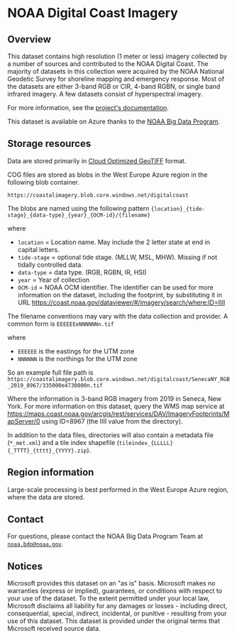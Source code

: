 # NOAA Digital Coast Imagery

## Overview

This dataset contains high resolution (1 meter or less) imagery collected by a number of sources and contributed to the NOAA Digital Coast. The majority of datasets in this collection were acquired by the NOAA National Geodetic Survey for shoreline mapping and emergency response. Most of the datasets are either 3-band RGB or CIR, 4-band RGBN, or single band infrared imagery. A few datasets consist of hyperspectral imagery.

For more information, see the [project's documentation](https://coast.noaa.gov/digitalcoast/data/highresortho.html).

This dataset is available on Azure thanks to the [NOAA Big Data Program](https://www.noaa.gov/organization/information-technology/big-data-program).

## Storage resources

Data are stored primarily in [Cloud Optimized GeoTIFF](https://www.cogeo.org/) format.

COG files are stored as blobs in the West Europe Azure region in the following blob container.

`https://coastalimagery.blob.core.windows.net/digitalcoast`

The blobs are named using the following pattern `{location}_{tide-stage}_{data-type}_{year}_{OCM-id}/{filename}`

where

* `location` = Location name. May include the 2 letter state at end in capital letters.
* `tide-stage` = optional tide stage. (MLLW, MSL, MHW). Missing if not tidally controlled data.
* `data-type` = data type. (RGB, RGBN, IR, HSI)
* `year` = Year of collection
* `OCM-id` = NOAA OCM identifier. The identifier can be used for more information on the dataset, including the footprint, by substituting it in URL https://coast.noaa.gov/dataviewer/#/imagery/search/where:ID=IIII

The filename conventions may vary with the data collection and provider. A common form is `EEEEEEeNNNNNNn.tif`

where

* `EEEEEE` is the eastings for the UTM zone
* `NNNNNN` is the northings for the UTM zone

So an example full file path is `https://coastalimagery.blob.core.windows.net/digitalcoast/SenecaNY_RGB_2019_8967/335000e4730000n.tif`

Where the information is 3-band RGB imagery from 2019 in Seneca, New York. For more information on this dataset, query the WMS map service at https://maps.coast.noaa.gov/arcgis/rest/services/DAV/ImageryFootprints/MapServer/0 using ID=8967 (the IIII value from the directory).

In addition to the data files, directories will also contain a metadata file (`*_met.xml`) and a tile index shapefile (`tileindex_{LLLLL}{_TTTT}_{tttt}_{YYYY}.zip`).

## Region information

Large-scale processing is best performed in the West Europe Azure region, where the data are stored.

## Contact

For questions, please contact the NOAA Big Data Program Team at [`noaa.bdp@noaa.gov`](mailto:noaa.bdp@noaa.gov?subject=azure%20gefs%20question).

## Notices

Microsoft provides this dataset on an "as is" basis.  Microsoft makes no warranties (express or implied), guarantees, or conditions with respect to your use of the dataset.  To the extent permitted under your local law, Microsoft disclaims all liability for any damages or losses - including direct, consequential, special, indirect, incidental, or punitive - resulting from your use of this dataset.  This dataset is provided under the original terms that Microsoft received source data.
